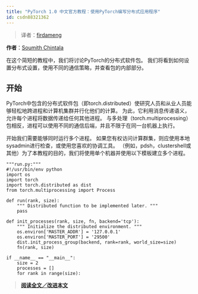 ```yaml
---
title: "PyTorch 1.0 中文官方教程：使用PyTorch编写分布式应用程序"
id: csdn88321362
---
```


> 译者：[firdameng](https://github.com/firdameng)

**作者**：[Soumith Chintala](http://soumith.ch)

在这个简短的教程中，我们将讨论PyTorch的分布式软件包。 我们将看到如何设置分布式设置，使用不同的通信策略，并查看包的内部部分。

## 开始

PyTorch中包含的分布式软件包（即torch.distributed）使研究人员和从业人员能够轻松地跨进程和计算机集群并行化他们的计算。 为此，它利用消息传递语义，允许每个进程将数据传递给任何其他进程。 与多处理（torch.multiprocessing）包相反，进程可以使用不同的通信后端，并且不限于在同一台机器上执行。

开始我们需要能够同时运行多个进程。 如果您有权访问计算群集，则应使用本地sysadmin进行检查，或使用您喜欢的协调工具。 （例如，pdsh，clustershell或其他）为了本教程的目的，我们将使用单个机器并使用以下模板建立多个进程。

```
"""run.py:"""
#!/usr/bin/env python
import os
import torch
import torch.distributed as dist
from torch.multiprocessing import Process

def run(rank, size):
    """ Distributed function to be implemented later. """
    pass

def init_processes(rank, size, fn, backend='tcp'):
    """ Initialize the distributed environment. """
    os.environ['MASTER_ADDR'] = '127.0.0.1'
    os.environ['MASTER_PORT'] = '29500'
    dist.init_process_group(backend, rank=rank, world_size=size)
    fn(rank, size)

if __name__ == "__main__":
    size = 2
    processes = []
    for rank in range(size): 
```

> [**阅读全文／改进本文**](https://github.com/apachecn/pytorch-doc-zh/blob/master/docs/1.0/dist_tuto.md)